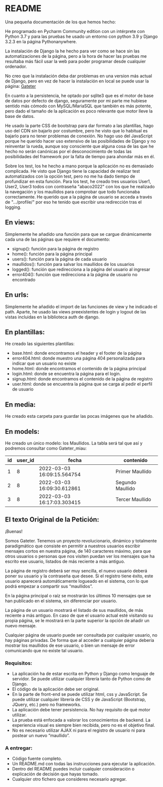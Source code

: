 # README #

Una pequeña documentación de los que hemos hecho:

He programado en Pycharm Community edition con un intérprete con Python 3.7 y para las pruebas he usado un entorno 
con python 3.9 y Django 3.2.3 en la página Pythonanywhere. 

La instalación de Django la he hecho para ver como se hace sin las automatizaciones de la página, pero a la hora de hacer 
las pruebas me resultaba más fácil usar la web para poder programar desde cualquier ordenador.

No creo que la instalación deba dar problemas en una version más actual de Django, pero en vez de hacer la instalación 
en local se puede usar la página: [Gateter](https://abaco.eu.pythonanywhere.com/)

En cuanto a la persistencia, he optado por sqlite3 que es el motor de base de datos por defecto de django, seguramente
por mi parte me hubiese sentido más cómodo con MySQL/MariaSQL que también es más potente, pero dado el tamaño de la
aplicación es poco relevante que motor lleve la base de datos.

He usado la parte CSS de bootstrap para dar formato a las plantillas, hago uso del CDN sin bajarlo por costumbre, pero
he visto que lo habitual es bajarlo para no tener problemas de conexión. No hago uso del JavaScript porque he querido 
hacer uso extensivo de las posibilidades de Django y no reinventar la rueda, aunque soy consciente que alguna cosa de 
las que he hecho no serán canónicas por el desconocimiento de todas las posibilidades del framework por la falta de 
tiempo para ahondar más en él.

Sobre los test, los he hecho a mano porque la aplicación no es demasiado complicada. He visto que Django tiene la 
capacidad de realizar test automatizados con la opción test, pero no me ha dado tiempo de profundizar en esta función.
Para los test, he creado tres usuarios User1, User2, User3 todos con contraseña "abaco2022" con los que he realizado la 
navegación y los maullidos para comprobar que todo funcionaba correctamente.
He querido que a la página de usuario se acceda a través de ".../profile/<Usuario>" por eso he tenido que escribir una 
redirección tras el logging.


## En views:
Simplemente he añadido una función para que se cargue dinámicamente cada una de las páginas que 
requiere el documento:

- signup(): función para la página de registro
- home(): función para la página principal 
- users(): función para la página de cada usuario
- maullidos(): función para salvar los maullidos de los usuarios
- logged(): función que redirecciona a la página del usuario al ingresar
- error404(): función que redirecciona a la página de usuario no encontrado

## En urls:
Simplemente he añadido el import de las funciones de view y he indicado el path. Aparte, he usado las views 
preexistentes de login y logout de las vistas incluidas en la biblioteca auth de django. 

## En plantillas:
He creado las siguientes plantillas:

- base.html: donde encontramos el header y el footer de la página
- error404.html: donde muestro una página 404 personalizada para indicar que un usuario no existe
- home.html: donde encontramos el contenido de la página principal
- login.html: donde se encuentra la página para el login.
- signup.html: donde encontramos el contenido de la página de registro
- user.html: donde se encuentra la página que se carga al pedir el perfil de usuario

## En media:
He creado esta carpeta para guardar las pocas imágenes que he añadido.

## En models:
He creado un único modelo: los Maullidos. La tabla será tal que así y podremos consultar como Gateter_miau:

| id  | user_id | fecha                      | contenido        |
|-----|---------|----------------------------|------------------|
| 1   | 8       | 2022-03-03 16:09:15.564754 | Primer Maullido  |
| 2   | 8       | 2022-03-03 16:09:30.612861 | Segundo Maullido |
| 3   | 8       | 2022-03-03 16:17:03.303415 | Tercer Maullido  |


## El texto Original de la Petición:
¡Buenas!

Somos Gateter. Tenemos un proyecto revolucionario, dinámico y totalmente
paradigmático que consiste en permitir a nuestros usuarios escribir mensajes
cortos en nuestra página, de 140 caracteres máximo, para que otros usuarios o
personas que nos visiten puedan ver los mensajes que ha escrito ese usuario,
listados de más reciente a más antiguo.

La página de registro deberá ser muy sencilla, el nuevo usuario deberá poner
su usuario y la contraseña que desee. Si el registro tiene éxito, este usuario
aparecerá automáticamente logueado en el sistema, con lo que podrá empezar
a compartir sus “maullidos”.

En la página principal o raíz se mostrarán los últimos 10 mensajes que se han
publicado en el sistema, sin diferenciar por usuario.

La página de un usuario mostrará el listado de sus maullidos, de más reciente a
más antiguo. En caso de que el usuario actual esté visitando su propia página,
se le mostrará en la parte superior la opción de añadir un nuevo mensaje.

Cualquier página de usuario puede ser consultada por cualquier usuario, no
hay páginas privadas. De forma que al acceder a cualquier página debería
mostrar los maullidos de ese usuario, o bien un mensaje de error comunicando
que no existe tal usuario.

### Requisitos:

- La aplicación ha de estar escrita en Python y Django como lenguaje de
servidor. Se puede utilizar cualquier librería tanto de Python como de
Django.
- El código de la aplicación debe ser original.
- En la parte de front-end se puede utilizar html, css y JavaScript. Se puede
utilizar cualquier librería de CSS y de JavaScript (Bootstrap, JQuery, etc.)
pero no frameworks.
- La aplicación debe tener persistencia. No hay requisito de qué motor
utilizar.
- La prueba está enfocada a valorar los conocimientos de backend. La
experiencia visual es siempre bien recibida, pero no es el objetivo final.
- No es necesario utilizar AJAX ni para el registro de usuario ni para postear
un nuevo “maullido”.

### A entregar:

- Código fuente completo.
- Un README.md con todas las instrucciones para ejecutar la aplicación.
- Dentro del README puedes incluir cualquier consideración o explicación
de decisión que hayas tomado.
- Cualquier otro fichero que consideres necesario agregar.
